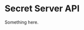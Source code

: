 [title]: # (Secret Server API)
[tags]: # (XXX)
[priority]: # (8800)
# Secret Server API
Something here.
